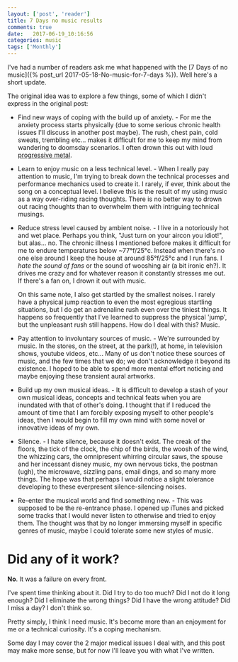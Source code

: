 ```yaml
---
layout: ['post', 'reader']
title: 7 Days no music results
comments: true
date:   2017-06-19_10:16:56 
categories: music
tags: ['Monthly']
---
```


I've had a number of readers ask me what happened with the [7 Days of no music]({% post_url 2017-05-18-No-music-for-7-days %}). Well here's a short update.

The original idea was to explore a few things, some of which I didn't express in the original post:

<!--more-->

* Find new ways of coping with the build up of anxiety. - For me the anxiety process starts physically (due to some serious chronic health issues I'll discuss in another post maybe). The rush, chest pain, cold sweats, trembling etc... makes it difficult for me to keep my mind from wandering to doomsday scenarios. I often drown this out with loud [progressive metal](https://www.youtube.com/watch?v=ZTYdAmOPd1M).

* Learn to enjoy music on a less technical level. - When I really pay attention to music, I'm trying to break down the technical processes and performance mechanics used to create it. I rarely, if ever, think about the song on a conceptual level. I believe this is the result of my using music as a way over-riding racing thoughts. There is no better way to drown out racing thoughts than to overwhelm them with intriguing technical musings.

* Reduce stress level caused by ambient noise. - I live in a notoriously hot and wet place. Perhaps you think, "Just turn on your aircon you idiot!", but alas... no. The chronic illness I mentioned before makes it difficult for me to endure temperatures below ~77°f/25°c. Instead when there's no one else around I keep the house at around 85°f/25°c and I run fans. I _hate the sound of fans_ or the sound of wooshing air (a bit ironic eh?). It drives me crazy and for whatever reason it constantly stresses me out. If there's a fan on, I drown it out with music. 

    On this same note, I also get startled by the smallest noises. I rarely have a physical jump reaction to even the most egregious startling situations, but I do get an adrenaline rush even over the tiniest things. It happens so frequently that I've learned to suppress the physical 'jump', but the unpleasant rush still happens. How do I deal with this? Music.

* Pay attention to involuntary sources of music. - We're surrounded by music. In the stores, on the street, at the park(!), at home, in television shows, youtube videos, etc... Many of us don't notice these sources of music, and the few times that we do; we don't acknowledge it beyond its existence. I hoped to be able to spend more mental effort noticing and maybe enjoying these transient aural artworks.

* Build up my own musical ideas. - It is difficult to develop a stash of your own musical ideas, concepts and technical feats when you are inundated with that of other's doing. I thought that if I reduced the amount of time that I am forcibly exposing myself to other people's ideas, then I would begin to fill my own mind with some novel or innovative ideas of my own.

* Silence. - I hate silence, because it doesn't exist. The creak of the floors, the tick of the clock, the chip of the birds, the woosh of the wind, the whizzing cars, the omnipresent whirring circular saws, the spouse and her incessant disney music, my own nervous ticks, the postman (ugh), the microwave, sizzling pans, email dings, and so many more things. The hope was that perhaps I would notice a slight tolerance developing to these everpresent silence-silencing noises.

* Re-enter the musical world and find something new. - This was supposed to be the re-entrance phase. I opened up iTunes and picked some tracks that I would never listen to otherwise and tried to enjoy them. The thought was that by no longer immersing myself in specific genres of music, maybe I could tolerate some new styles of music.

# Did any of it work?

**No**. It was a failure on every front.

I've spent time thinking about it. Did I try to do too much? Did I not do it long enough? Did I eliminate the wrong things? Did I have the wrong attitude? Did I miss a day? I don't think so.

Pretty simply, I think I need music. It's become more than an enjoyment for me or a technical curiosity. It's a coping mechanism.

Some day I may cover the 2 major medical issues I deal with, and this post may make more sense, but for now I'll leave you with what I've written.


